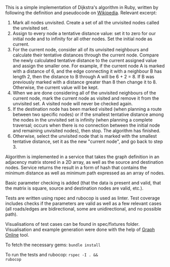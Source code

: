 This is a simple implementation of Dijkstra's algorithm in Ruby, written by following the definition and pseudocode on <a href="https://en.wikipedia.org/wiki/Dijkstra%27s_algorithm">Wikipedia</a>.
Relevant excerpt:
<ol>
  <li>Mark all nodes unvisited. Create a set of all the unvisited nodes called the unvisited set.</li>
  <li>Assign to every node a tentative distance value: set it to zero for our initial node and to infinity for all other nodes. Set the initial node as current.</li>
  <li>For the current node, consider all of its unvisited neighbours and calculate their tentative distances through the current node. Compare the newly calculated tentative distance to the current assigned value and assign the smaller one. For example, if the current node A is marked with a distance of 6, and the edge connecting it with a neighbour B has length 2, then the distance to B through A will be 6 + 2 = 8. If B was previously marked with a distance greater than 8 then change it to 8. Otherwise, the current value will be kept.</li>
  <li>When we are done considering all of the unvisited neighbours of the current node, mark the current node as visited and remove it from the unvisited set. A visited node will never be checked again.</li>
  <li>If the destination node has been marked visited (when planning a route between two specific nodes) or if the smallest tentative distance among the nodes in the unvisited set is infinity (when planning a complete traversal; occurs when there is no connection between the initial node and remaining unvisited nodes), then stop. The algorithm has finished.</li>
  <li>Otherwise, select the unvisited node that is marked with the smallest tentative distance, set it as the new "current node", and go back to step 3.</li>
</ol>

Algorithm is implemented in a service that takes the graph definition in an adjacency matrix stored in a 2D array, as well as the source and destination nodes.
Service returns the result in a form of hash that contains the minimum distance as well as minimum path expressed as an array of nodes.

Basic parameter checking is added (that the data is present and valid, that the matrix is square, source and destination nodes are valid, etc.).

Tests are written using rspec and rubocop is used as linter. Test coverage includes checks if the parameters are valid as well as a few relevant cases (all roads/edges are bidirectional, some are unidirectional, and no possible path).

Visualisations of test cases can be found in spec/fixtures folder. Visualisation and example generation were done with the help of <a href="https://graphonline.ru/en/">Graph Online</a> tool.


To fetch the necessary gems:
<code>bundle install</code>

To run the tests and rubocop:
<code>rspec -I . && rubocop</code>
